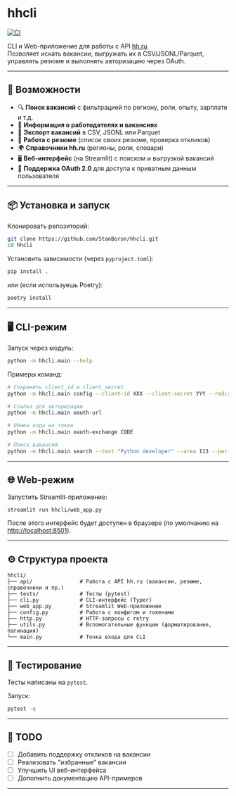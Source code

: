 # hhcli

[![CI](https://github.com/StanBoron/hhcli/actions/workflows/ci.yml/badge.svg)](https://github.com/StanBoron/hhcli/actions/workflows/ci.yml)

CLI и Web-приложение для работы с API [hh.ru](https://hh.ru).  
Позволяет искать вакансии, выгружать их в CSV/JSONL/Parquet, управлять резюме и выполнять авторизацию через OAuth.

---

## 🚀 Возможности

- 🔍 **Поиск вакансий** с фильтрацией по региону, роли, опыту, зарплате и т.д.
- 📄 **Информация о работодателях и вакансиях**
- 📂 **Экспорт вакансий** в CSV, JSONL или Parquet
- 👤 **Работа с резюме** (список своих резюме, проверка откликов)
- 🌍 **Справочники hh.ru** (регионы, роли, словари)
- 🖥️ **Веб-интерфейс** (на Streamlit) с поиском и выгрузкой вакансий
- 🔑 **Поддержка OAuth 2.0** для доступа к приватным данным пользователя

---

## 📦 Установка и запуск

Клонировать репозиторий:

```bash
git clone https://github.com/StanBoron/hhcli.git
cd hhcli
```

Установить зависимости (через `pyproject.toml`):

```bash
pip install .
```

или (если используешь Poetry):

```bash
poetry install
```

---

## 🖥️ CLI-режим

Запуск через модуль:

```bash
python -m hhcli.main --help
```

Примеры команд:

```bash
# Сохранить client_id и client_secret
python -m hhcli.main config --client-id XXX --client-secret YYY --redirect-uri "https://example.com/callback"

# Ссылка для авторизации
python -m hhcli.main oauth-url

# Обмен кода на токен
python -m hhcli.main oauth-exchange CODE

# Поиск вакансий
python -m hhcli.main search --text "Python developer" --area 113 --per-page 20
```

---

## 🌐 Web-режим

Запустить Streamlit-приложение:

```bash
streamlit run hhcli/web_app.py
```

После этого интерфейс будет доступен в браузере (по умолчанию на [http://localhost:8501](http://localhost:8501)).

---

## ⚙️ Структура проекта

```
hhcli/
├── api/               # Работа с API hh.ru (вакансии, резюме, справочники и пр.)
├── tests/             # Тесты (pytest)
├── cli.py             # CLI-интерфейс (Typer)
├── web_app.py         # Streamlit Web-приложение
├── config.py          # Работа с конфигом и токенами
├── http.py            # HTTP-запросы с retry
├── utils.py           # Вспомогательные функции (форматирование, пагинация)
└── main.py            # Точка входа для CLI
```

---

## 🧪 Тестирование

Тесты написаны на `pytest`.

Запуск:

```bash
pytest -q
```

---

## 📌 TODO

- [ ] Добавить поддержку откликов на вакансии
- [ ] Реализовать "избранные" вакансии
- [ ] Улучшить UI веб-интерфейса
- [ ] Дополнить документацию API-примеров

---
